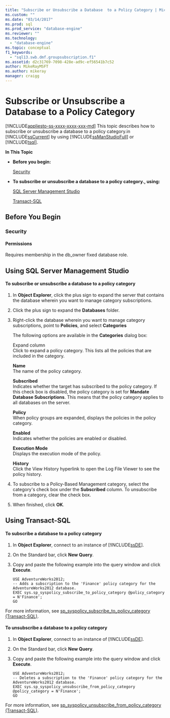 ```yaml
---
title: "Subscribe or Unsubscribe a Database  to a Policy Category | Microsoft Docs"
ms.custom: ""
ms.date: "03/14/2017"
ms.prod: sql
ms.prod_service: "database-engine"
ms.reviewer: ""
ms.technology: 
  - "database-engine"
ms.topic: conceptual
f1_keywords: 
  - "sql13.swb.dmf.groupsubscription.f1"
ms.assetid: d2c31769-7098-428e-ad9c-ef56541b7c52
author: MikeRayMSFT
ms.author: mikeray
manager: craigg
---
```

# Subscribe or Unsubscribe a Database  to a Policy Category
[!INCLUDE[appliesto-ss-xxxx-xxxx-xxx-md](../../includes/appliesto-ss-xxxx-xxxx-xxx-md.md)]
  This topic describes how to subscribe or unsubscribe a database to a policy category.in [!INCLUDE[ssCurrent](../../includes/sscurrent-md.md)] by using [!INCLUDE[ssManStudioFull](../../includes/ssmanstudiofull-md.md)] or [!INCLUDE[tsql](../../includes/tsql-md.md)].  
  
 **In This Topic**  
  
-   **Before you begin:**  
  
     [Security](#Security)  
  
-   **To subscribe or unsubscribe a database to a policy category., using:**  
  
     [SQL Server Management Studio](#SSMSProcedure)  
  
     [Transact-SQL](#TsqlProcedure)  
  
##  <a name="BeforeYouBegin"></a> Before You Begin  
  
###  <a name="Security"></a> Security  
  
####  <a name="Permissions"></a> Permissions  
 Requires membership in the db_owner fixed database role.  
  
##  <a name="SSMSProcedure"></a> Using SQL Server Management Studio  
  
#### To subscribe or unsubscribe a database to a policy category  
  
1.  In **Object Explorer**, click the plus sign to expand the server that contains the database wherein you want to manage category subscriptions.  
  
2.  Click the plus sign to expand the **Databases** folder.  
  
3.  Right-click the database wherein you want to manage category subscriptions, point to **Policies**, and select **Categories**  
  
     The following options are available in the **Categories** dialog box:  
  
     Expand column  
     Click to expand a policy category. This lists all the policies that are included in the category.  
  
     **Name**  
     The name of the policy category.  
  
     **Subscribed**  
     Indicates whether the target has subscribed to the policy category. If this check box is disabled, the policy category is set for **Mandate Database Subscriptions**. This means that the policy category applies to all databases on the server.  
  
     **Policy**  
     When policy groups are expanded, displays the policies in the policy category.  
  
     **Enabled**  
     Indicates whether the policies are enabled or disabled.  
  
     **Execution Mode**  
     Displays the execution mode of the policy.  
  
     **History**  
     Click the View History hyperlink to open the Log File Viewer to see the policy history.  
  
4.  To subscribe to a Policy-Based Management category, select the category's check box under the **Subscribed** column. To unsubscribe from a category, clear the check box.  
  
5.  When finished, click **OK**.  
  
##  <a name="TsqlProcedure"></a> Using Transact-SQL  
  
#### To subscribe a database to a policy category  
  
1.  In **Object Explorer**, connect to an instance of [!INCLUDE[ssDE](../../includes/ssde-md.md)].  
  
2.  On the Standard bar, click **New Query**.  
  
3.  Copy and paste the following example into the query window and click **Execute**.  
  
    ```  
    USE AdventureWorks2012;  
    -- Adds a subscription to the 'Finance' policy category for the AdventureWorks2012 database.  
    EXEC sys.sp_syspolicy_subscribe_to_policy_category @policy_category = N'Finance';  
    GO  
    ```  
  
 For more information, see [sp_syspolicy_subscribe_to_policy_category &#40;Transact-SQL&#41;](../../relational-databases/system-stored-procedures/sp-syspolicy-subscribe-to-policy-category-transact-sql.md).  
  
#### To unsubscribe a database to a policy category  
  
1.  In **Object Explorer**, connect to an instance of [!INCLUDE[ssDE](../../includes/ssde-md.md)].  
  
2.  On the Standard bar, click **New Query**.  
  
3.  Copy and paste the following example into the query window and click **Execute**.  
  
    ```  
    USE AdventureWorks2012;  
    -- Deletes a subscription to the 'Finance' policy category for the AdventureWorks2012 database.  
    EXEC sys.sp_syspolicy_unsubscribe_from_policy_category @policy_category = N'Finance';  
    GO  
    ```  
  
 For more information, see [sp_syspolicy_unsubscribe_from_policy_category &#40;Transact-SQL&#41;](../../relational-databases/system-stored-procedures/sp-syspolicy-unsubscribe-from-policy-category-transact-sql.md).  
  
  
